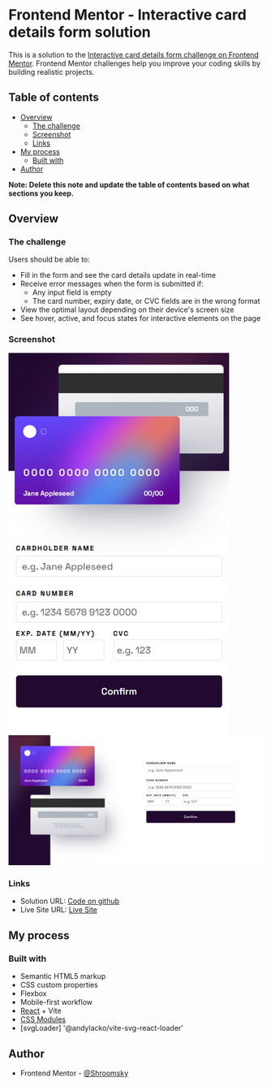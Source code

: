 # Frontend Mentor - Interactive card details form solution

This is a solution to the [Interactive card details form challenge on Frontend Mentor](https://www.frontendmentor.io/challenges/interactive-card-details-form-XpS8cKZDWw). Frontend Mentor challenges help you improve your coding skills by building realistic projects.

## Table of contents

- [Overview](#overview)
  - [The challenge](#the-challenge)
  - [Screenshot](#screenshot)
  - [Links](#links)
- [My process](#my-process)
  - [Built with](#built-with)
- [Author](#author)

**Note: Delete this note and update the table of contents based on what sections you keep.**

## Overview

### The challenge

Users should be able to:

- Fill in the form and see the card details update in real-time
- Receive error messages when the form is submitted if:
  - Any input field is empty
  - The card number, expiry date, or CVC fields are in the wrong format
- View the optimal layout depending on their device's screen size
- See hover, active, and focus states for interactive elements on the page

### Screenshot

![Mobile View](./public/screenshots/Screenshot2.png)
![Mobile View](./public/screenshots/Screenshot1.png)

### Links

- Solution URL: [Code on github](https://github.com/GrzybowskiPiotr/Interactive-card-details-form)
- Live Site URL: [Live Site](https://interactive-card-details-form-main-pg.netlify.app/)

## My process

### Built with

- Semantic HTML5 markup
- CSS custom properties
- Flexbox
- Mobile-first workflow
- [React](https://reactjs.org/) + Vite
- [CSS Modules](https://github.com/css-modules/css-modules)
- [svgLoader] '@andylacko/vite-svg-react-loader'

## Author

- Frontend Mentor - [@Shroomsky](https://www.frontendmentor.io/profile/Shroomsky)
